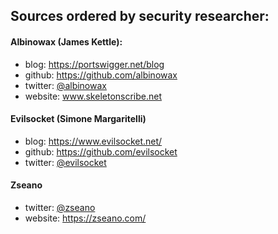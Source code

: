## Sources ordered by security researcher:

#### Albinowax (James Kettle):
  * blog:  https://portswigger.net/blog
  * github: https://github.com/albinowax
  * twitter: [@albinowax](https://twitter.com/albinowax)
  * website: www.skeletonscribe.net

#### Evilsocket (Simone Margaritelli)
  * blog: https://www.evilsocket.net/
  * github: https://github.com/evilsocket
  * twitter: [@evilsocket](https://twitter.com/evilsocket)
  
#### Zseano
  * twitter: [@zseano](https://twitter.com/zseano)
  * website: https://zseano.com/
  
